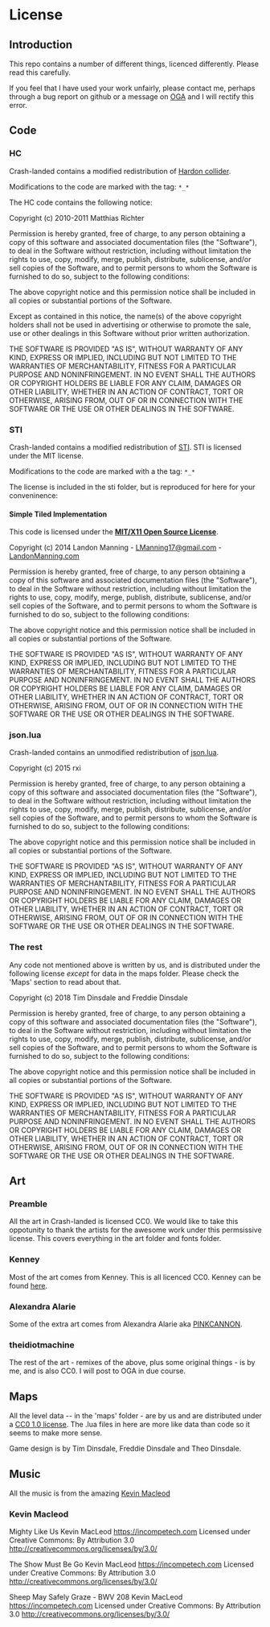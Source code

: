 # License

## Introduction
This repo contains a number of different things, licenced differently. Please read 
this carefully.

If you feel that I have used your work unfairly, please contact me, perhaps through
a bug report on github or a message on [OGA](https://opengameart.org/users/theidiotmachine)
and I will rectify this error.

## Code

### HC

Crash-landed contains a modified redistribution of [Hardon collider](https://github.com/vrld/HC). 

Modifications to the code are marked with the tag: `*_*`

The HC code contains the following notice:

Copyright (c) 2010-2011 Matthias Richter

Permission is hereby granted, free of charge, to any person obtaining a copy
of this software and associated documentation files (the "Software"), to deal
in the Software without restriction, including without limitation the rights
to use, copy, modify, merge, publish, distribute, sublicense, and/or sell
copies of the Software, and to permit persons to whom the Software is
furnished to do so, subject to the following conditions:

The above copyright notice and this permission notice shall be included in
all copies or substantial portions of the Software.

Except as contained in this notice, the name(s) of the above copyright holders
shall not be used in advertising or otherwise to promote the sale, use or
other dealings in this Software without prior written authorization.

THE SOFTWARE IS PROVIDED "AS IS", WITHOUT WARRANTY OF ANY KIND, EXPRESS OR
IMPLIED, INCLUDING BUT NOT LIMITED TO THE WARRANTIES OF MERCHANTABILITY,
FITNESS FOR A PARTICULAR PURPOSE AND NONINFRINGEMENT. IN NO EVENT SHALL THE
AUTHORS OR COPYRIGHT HOLDERS BE LIABLE FOR ANY CLAIM, DAMAGES OR OTHER
LIABILITY, WHETHER IN AN ACTION OF CONTRACT, TORT OR OTHERWISE, ARISING FROM,
OUT OF OR IN CONNECTION WITH THE SOFTWARE OR THE USE OR OTHER DEALINGS IN
THE SOFTWARE.

### STI

Crash-landed contains a modified redistribution of [STI](https://github.com/karai17/Simple-Tiled-Implementation). 
STI is licensed under the MIT license. 

Modifications to the code are marked with a the tag: `*_*`

The license is included in the sti folder, but is reproduced for here for 
your conveninence:

#### Simple Tiled Implementation

This code is licensed under the [**MIT/X11 Open Source License**][MIT].

Copyright (c) 2014 Landon Manning - LManning17@gmail.com - [LandonManning.com][LM]

Permission is hereby granted, free of charge, to any person obtaining a copy
of this software and associated documentation files (the "Software"), to deal
in the Software without restriction, including without limitation the rights
to use, copy, modify, merge, publish, distribute, sublicense, and/or sell
copies of the Software, and to permit persons to whom the Software is
furnished to do so, subject to the following conditions:

The above copyright notice and this permission notice shall be included in
all copies or substantial portions of the Software.

THE SOFTWARE IS PROVIDED "AS IS", WITHOUT WARRANTY OF ANY KIND, EXPRESS OR
IMPLIED, INCLUDING BUT NOT LIMITED TO THE WARRANTIES OF MERCHANTABILITY,
FITNESS FOR A PARTICULAR PURPOSE AND NONINFRINGEMENT. IN NO EVENT SHALL THE
AUTHORS OR COPYRIGHT HOLDERS BE LIABLE FOR ANY CLAIM, DAMAGES OR OTHER
LIABILITY, WHETHER IN AN ACTION OF CONTRACT, TORT OR OTHERWISE, ARISING FROM,
OUT OF OR IN CONNECTION WITH THE SOFTWARE OR THE USE OR OTHER DEALINGS IN
THE SOFTWARE.

[MIT]: http://www.opensource.org/licenses/mit-license.html
[LM]: http://LandonManning.com

### json.lua

Crash-landed contains an unmodified redistribution of [json.lua](https://github.com/rxi/json.lua).

Copyright (c) 2015 rxi


Permission is hereby granted, free of charge, to any person obtaining a copy of
this software and associated documentation files (the "Software"), to deal in
the Software without restriction, including without limitation the rights to
use, copy, modify, merge, publish, distribute, sublicense, and/or sell copies
of the Software, and to permit persons to whom the Software is furnished to do
so, subject to the following conditions:

The above copyright notice and this permission notice shall be included in all
copies or substantial portions of the Software.

THE SOFTWARE IS PROVIDED "AS IS", WITHOUT WARRANTY OF ANY KIND, EXPRESS OR
IMPLIED, INCLUDING BUT NOT LIMITED TO THE WARRANTIES OF MERCHANTABILITY,
FITNESS FOR A PARTICULAR PURPOSE AND NONINFRINGEMENT. IN NO EVENT SHALL THE
AUTHORS OR COPYRIGHT HOLDERS BE LIABLE FOR ANY CLAIM, DAMAGES OR OTHER
LIABILITY, WHETHER IN AN ACTION OF CONTRACT, TORT OR OTHERWISE, ARISING FROM,
OUT OF OR IN CONNECTION WITH THE SOFTWARE OR THE USE OR OTHER DEALINGS IN THE
SOFTWARE.

### The rest

Any code not mentioned above is written by us, and is distributed under the 
following license *except* for data in the maps folder. Please check the
'Maps' section to read about that.

Copyright (c) 2018 Tim Dinsdale and Freddie Dinsdale


Permission is hereby granted, free of charge, to any person obtaining a copy of
this software and associated documentation files (the "Software"), to deal in
the Software without restriction, including without limitation the rights to
use, copy, modify, merge, publish, distribute, sublicense, and/or sell copies
of the Software, and to permit persons to whom the Software is furnished to do
so, subject to the following conditions:

The above copyright notice and this permission notice shall be included in all
copies or substantial portions of the Software.

THE SOFTWARE IS PROVIDED "AS IS", WITHOUT WARRANTY OF ANY KIND, EXPRESS OR
IMPLIED, INCLUDING BUT NOT LIMITED TO THE WARRANTIES OF MERCHANTABILITY,
FITNESS FOR A PARTICULAR PURPOSE AND NONINFRINGEMENT. IN NO EVENT SHALL THE
AUTHORS OR COPYRIGHT HOLDERS BE LIABLE FOR ANY CLAIM, DAMAGES OR OTHER
LIABILITY, WHETHER IN AN ACTION OF CONTRACT, TORT OR OTHERWISE, ARISING FROM,
OUT OF OR IN CONNECTION WITH THE SOFTWARE OR THE USE OR OTHER DEALINGS IN THE
SOFTWARE.


## Art

### Preamble

All the art in Crash-landed is licensed CC0. We would like to take this oppotunity
to thank the artists for the awesome work under this permsissive license. This
covers everything in the art folder and fonts folder.

### Kenney

Most of the art comes from Kenney. This is all licenced CC0. Kenney can be found
[here](http://www.kenney.nl).

### Alexandra Alarie

Some of the extra art comes from Alexandra Alarie aka [PINKCANNON](https://opengameart.org/users/pinkcannon).

### theidiotmachine

The rest of the art - remixes of the above, plus some original things -
is by me, and is also CC0. I will post to OGA in due course.

## Maps

All the level data -- in the 'maps' folder - are by us and are distributed under a [CC0 1.0 license](https://creativecommons.org/publicdomain/zero/1.0/). 
The .lua files in here are more like data than code so it seems to make more
sense.

Game design is by Tim Dinsdale, Freddie Dinsdale and Theo Dinsdale.

## Music

All the music is from the amazing [Kevin Macleod](incompetech.com)

### Kevin Macleod

Mighty Like Us Kevin MacLeod https://incompetech.com
Licensed under Creative Commons: By Attribution 3.0
http://creativecommons.org/licenses/by/3.0/

The Show Must Be Go Kevin MacLeod https://incompetech.com
Licensed under Creative Commons: By Attribution 3.0
http://creativecommons.org/licenses/by/3.0/

Sheep May Safely Graze - BWV 208 Kevin MacLeod https://incompetech.com
Licensed under Creative Commons: By Attribution 3.0
http://creativecommons.org/licenses/by/3.0/
